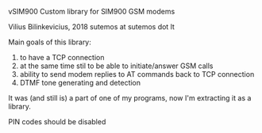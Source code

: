 vSIM900
Custom library for SIM900 GSM modems

Vilius Bilinkevicius, 2018
sutemos at sutemos dot lt


Main goals of this library:

1) to have a TCP connection
2) at the same time stil to be able to initiate/answer GSM calls
3) ability to send modem replies to AT commands back to TCP connection
4) DTMF tone generating and detection

It was (and still is) a part of one of my programs, now I'm extracting it as a library.

PIN codes should be disabled

